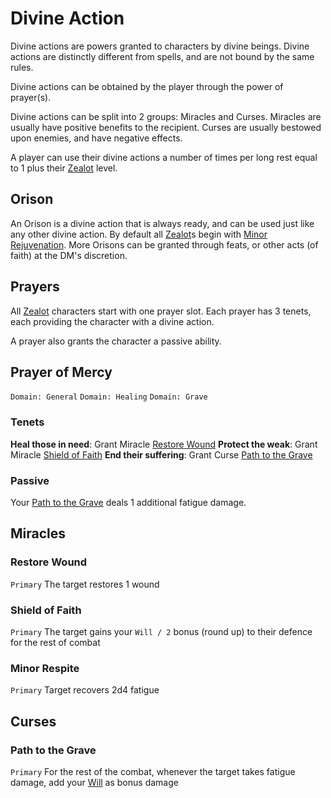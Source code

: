 # Divine Action

Divine actions are powers granted to characters by divine beings. Divine actions are distinctly different from spells, and are not bound by the same rules.

Divine actions can be obtained by the player through the power of prayer(s).

Divine actions can be split into 2 groups: Miracles and Curses.
Miracles are usually have positive benefits to the recipient. Curses are usually bestowed upon enemies, and have negative effects.

A player can use their divine actions a number of times per long rest equal to 1 plus their [Zealot](classes.md#zealot) level.

## Orison

An Orison is a divine action that is always ready, and can be used just like any other divine action. By default all [Zealot](classes.md#zealot)s begin with [Minor Rejuvenation](#minor-rejuvenation). More Orisons can be granted through feats, or other acts (of faith) at the DM's discretion.
## Prayers

All [Zealot](classes.md#zealot) characters start with one prayer slot.
Each prayer has 3 tenets, each providing the character with a divine action.

A prayer also grants the character a passive ability.

## Prayer of Mercy
`Domain: General` `Domain: Healing` `Domain: Grave`
### Tenets

**Heal those in need**: Grant Miracle [Restore Wound](#restore-wound)
**Protect the weak**: Grant Miracle [Shield of Faith](#shield-of-faith)
**End their suffering**: Grant Curse [Path to the Grave](#path-to-the-grave)
### Passive

Your [Path to the Grave](#path-to-the-grave) deals 1 additional fatigue damage.

## Miracles

### Restore Wound
`Primary`
The target restores 1 wound
### Shield of Faith
`Primary`
The target gains your `Will / 2` bonus (round up) to their defence for the rest of combat

### Minor Respite
`Primary`
Target recovers 2d4 fatigue

## Curses
### Path to the Grave
`Primary`
For the rest of the combat, whenever the target takes fatigue damage, add your [Will](stats.md#will) as bonus damage
